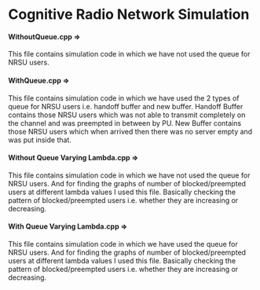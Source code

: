 # Cognitive Radio Network Simulation
#### WithoutQueue.cpp => 
This file contains simulation code in which we have not used the queue for NRSU users.
#### WithQueue.cpp => 
This file contains simulation code in which we have used the 2 types of queue for NRSU users i.e. handoff buffer and new buffer. Handoff Buffer contains those NRSU users which was not able to transmit completely on the channel and was preempted in between by PU. New Buffer contains those NRSU users which when arrived then there was no server empty and was put inside that.
#### Without Queue Varying Lambda.cpp => 
This file contains simulation code in which we have not used the queue for NRSU users. And for finding the graphs of number of blocked/preempted users at different lambda values I used this file. Basically checking the pattern of blocked/preempted users i.e. whether they are increasing or decreasing.
#### With Queue Varying Lambda.cpp => 
This file contains simulation code in which we have used the queue for NRSU users. And for finding the graphs of number of blocked/preempted users at different lambda values I used this file. Basically checking the pattern of blocked/preempted users i.e. whether they are increasing or decreasing.
